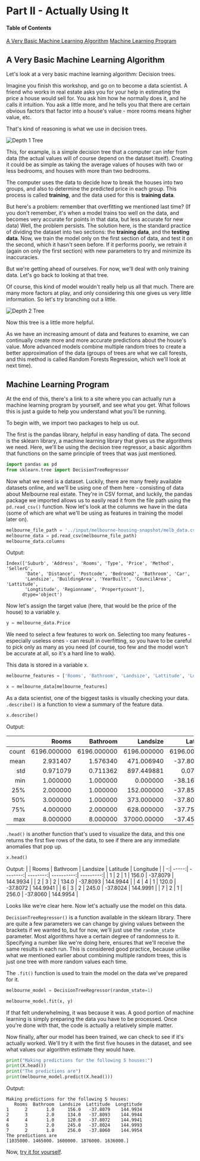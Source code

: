 # Part II - Actually Using It

#### Table of Contents
[A Very Basic Machine Learning Algorithm](#a-very-basic-machine-learning-algorithm)
[Machine Learning Program](#machine-learning-program)


## A Very Basic Machine Learning Algorithm

Let's look at a very basic machine learning algorithm: Decision trees.

Imagine you finish this workshop, and go on to become a data scientist.  A friend who works in real estate asks you for your help in estimating the price a house would sell for.  You ask him how he normally does it, and he calls it intuition.  You ask a little more, and he tells you that there are certain obvious factors that factor into a house's value - more rooms means higher value, etc.  

That's kind of reasoning is what we use in decision trees.

![Depth 1 Tree](https://i.imgur.com/7tsb5b1.png)

This, for example, is a simple decision tree that a computer can infer from data (the actual values will of course depend on the dataset itself).  Creating it could be as simple as taking the average values of houses with two or less bedrooms, and houses with more than two bedrooms. 

The computer uses the data to decide how to break the houses into two groups, and also to determine the predicted price in each group.  This process is called **training**, and the data used for this is **training data**.

But here's a problem: remember that overfitting we mentioned last time? (If you don't remember, it's when a model trains too well on the data, and becomes very accurate for points in that data, but less accurate for new data)  Well, the problem persists.  The solution here, is the standard practice of dividing the dataset into two sections: the **training data**, and the **testing data**.  Now, we train the model only on the first section of data, and test it on the second, which it hasn't seen before.  If it performs poorly, we retrain it (again on only the first section) with new parameters to try and minimize its inaccuracies.

But we're getting ahead of ourselves.  For now, we'll deal with only training data.  Let's go back to looking at that tree.

Of course, this kind of model wouldn't really help us all that much.  There are many more factors at play, and only considering this one gives us very little information.  So let's try branching out a little.

![Depth 2 Tree](http://i.imgur.com/R3ywQsR.png)

Now this tree is a little more helpful.

As we have an increasing amount of data and features to examine, we can continually create more and more accurate predictions about the house's value.  More advanced models combine multiple random trees to create a better approximation of the data (groups of trees are what we call forests, and this method is called Random Forests Regression, which we'll look at next time).

## Machine Learning Program

At the end of this, there's a link to a site where you can actually run a machine learning program by yourself, and see what you get.  What follows this is just a guide to help you understand what you'll be running.

To begin with, we import two packages to help us out.

The first is the pandas library, helpful in easy handling of data. The second is the sklearn library, a machine learning library that gives us the algorithms we need. Here, we'll be using the decision tree regressor, a basic algorithm that functions on the same principle of trees that was just mentioned.
```python
import pandas as pd
from sklearn.tree import DecisionTreeRegressor 
```
Now what we need is a dataset.  Luckily, there are many freely available datasets online, and we'll be using one of them here - consisting of data about Melbourne real estate.  They're in CSV format, and luckily, the pandas package we imported allows us to easily read it from the file path using the `pd.read_csv()` function.  Now let's look at the columns we have in the data (some of which are what we'll be using as features in training the model later on).

```python
melbourne_file_path = '../input/melbourne-housing-snapshot/melb_data.csv'
melbourne_data = pd.read_csv(melbourne_file_path) 
melbourne_data.columns
```
Output:
```
Index(['Suburb', 'Address', 'Rooms', 'Type', 'Price', 'Method', 'SellerG',
       'Date', 'Distance', 'Postcode', 'Bedroom2', 'Bathroom', 'Car',
       'Landsize', 'BuildingArea', 'YearBuilt', 'CouncilArea', 'Lattitude',
       'Longtitude', 'Regionname', 'Propertycount'],
      dtype='object')
```

Now let's assign the target value (here, that would be the price of the house) to a variable y.

```python
y = melbourne_data.Price
```

We need to select a few features to work on.  Selecting too many features - especially useless ones - can result in overfitting, so you have to be careful to pick only as many as you need (of course, too few and the model won't be accurate at all, so it's a hard line to walk).

This data is stored in a variable x.

```python
melbourne_features = ['Rooms', 'Bathroom', 'Landsize', 'Lattitude', 'Longtitude']

x = melbourne_data[melbourne_features]
```

As a data scientist, one of the biggest tasks is visually checking your data.  `.describe()` is a function to view a summary of the feature data.

```python
x.describe()
```
Output:

|       |    Rooms    |   Bathroom  |   Landsize  |   Latitude  |  Longitude  |
| -----:| -----------:| -----------:| -----------:| -----------:| -----------:|
| count | 6196.000000 | 6196.000000 | 6196.000000 | 6196.000000 | 6196.000000 |
| mean  |  2.931407   |   1.576340  |  471.006940 | -37.807904	|  144.990201 |
| std   |  0.971079   |   0.711362  |  897.449881 |   0.075850  |   0.099165  |
| min   |  1.000000   |   1.000000  |   0.000000  |  -38.164920 |  144.542370 |
| 25%   |  2.000000   |   1.000000  |  152.000000 |  -37.855438 |  144.926198 |
| 50%   |  3.000000   |   1.000000  |  373.000000 |  -37.802250 |  144.995800 |
| 75%   |  4.000000   |   2.000000  |  628.000000 |  -37.758200 |  145.052700 |
| max   |  8.000000   |   8.000000  | 37000.00000 |  -37.457090 |  145.526350 |

`.head()` is another function that's used to visualize the data, and this one returns the first five rows of the data, to see if there are any immediate anomalies that pop up.

```python
x.head()
```
Output:
|   | Rooms | Bathroom | Landsize |  Latitude  | Longitude |
| -:| -----:| --------:| --------:| ----------:| ---------:|
| 1 |   2   |    1     |  156.0   |  -37.8079  | 144.9934  |
| 2 |   3   |    2     |  134.0   |  -37.8093  | 144.9944  |
| 4 |   4   |    1     |  120.0   |  -37.8072  | 144.9941  |
| 6 |   3   |    2     |  245.0   |  -37.8024  | 144.9991  |
| 7 |   2   |    1     |  256.0   |  -37.8060  | 144.9954  |

Looks like we're clear here.  Now let's actually use the model on this data.

`DecisionTreeRegressor()` is a function available in the sklearn library.  There are quite a few parameters we can change by giving values between the brackets if we wanted to, but for now, we'll just use the `random_state` parameter.  Most algorithms have a certain degree of randomness to it.  Specifying a number like we're doing here, ensures that we'll receive the same results in each run.  This is considered good practice, because unlike what we mentioned earlier about combining multiple random trees, this is just one tree with more random values each time.

The `.fit()` function is used to train the model on the data we've prepared for it.

```python
melbourne_model = DecisionTreeRegressor(random_state=1)

melbourne_model.fit(x, y)
```

If that felt underwhelming, it was because it was.  A good portion of machine learning is simply preparing the data you have to be processed.  Once you're done with that, the code is actually a relatively simple matter.

Now finally, after our model has been trained, we can check to see if it's actually worked.  We'll try it with the first five houses in the dataset, and see what values our algorithm estimate they would have.

```python
print("Making predictions for the following 5 houses:")
print(X.head())
print("The predictions are")
print(melbourne_model.predict(X.head()))
```
Output:
```
Making predictions for the following 5 houses:
   Rooms  Bathroom  Landsize  Lattitude  Longtitude
1      2       1.0     156.0   -37.8079    144.9934
2      3       2.0     134.0   -37.8093    144.9944
4      4       1.0     120.0   -37.8072    144.9941
6      3       2.0     245.0   -37.8024    144.9993
7      2       1.0     256.0   -37.8060    144.9954
The predictions are
[1035000. 1465000. 1600000. 1876000. 1636000.]
```
Now, [try it for yourself](https://colab.research.google.com/drive/1owQJW9awNasTYXw68RO5iHyw23LT-5uB?usp=sharing).